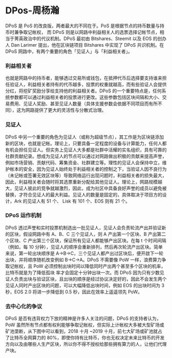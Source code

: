 # DPos-周杨瀚

DPoS 是 PoS 的改良版，两者最大的不同在于。PoS 是根据节点的持币数量与持币时兼争取记帐权， 而 DPoS 则是以网路中利益相关人的选票选择记帐节点，相当于菁英政治中的代议机制。DPoS 最初由 Bitshares、Steemit 以及 EOS 的创办人 Dan Larimer 提出，他在区块链项目 Bitshares 中实现了 DPoS 共识机制。在 DPoS 网路中，有两个重要的角色「见证人」与「利益相关者」。

### 利益相关者

也就是网路中的持币者，能够透过交易所或钱包，在抵押代币后选择要支持谁来担任验证人，利益相关者持有的代币越多，投票的权重就越高，而有些验证人会提供分红，将挖矿奖励分享给支持他的利益相关者。DPoS 的一个重要特点是，任何系统参数都可以通过利益相关者的投票进行更改。这些参数包括区块间隔和大小、交易费用、见证人奖励、甚至见证人数量（具体支援参数会依据不同项目而有所不同），这为网路提供了更大的灵活性与分散式治理。

### 见证人

DPoS 中另一个重要的角色为见证人（或称为超级节点），其工作是为区块链添加新的区块，也就是记帐。理论上，只要具备一定程度的设备与计算能力，任何人都有机会担任见证人。但实务上见证人大多都是社群中活耀的实名组织，具有可靠的社群贡献纪录。想成为见证人的节点可以通过对网路做出积极的贡献来提高声誉，例如市场营销、贡献代码、筹集资金、社群建立等。理性的见证人会保持中立，维护帐本的安全，因为见证人始终处于利益相关者的控制之下，当验证人因不良行为（未记帐或签署无效区块等）导致网络运行出现问题时，利益相关者的损失最大，因此，利益相关者会随时将其选票重新分配给其他见证人。理论上，网路规模越大，见证人彼此的竞争就越激烈，因此，成为社区中具备良好声誉的成员以避免被替换，才符合见证人的最大利益。见证人的数量是固定的，具体取决于项目方的设计，Ark 的见证人有 51 个、 Lisk 有 101 个、EOS 则有 21 个。

### DPoS 运作机制

DPoS 透过声誉和实时投票机制选出一批见证人，见证人会负责轮流产出并验证新的区块，假设网路中有 A、B、C 三个见证人，则 A 产出第一个区块、B 产出第二个区块、C 产出第三个区块，保证所有见证人都能够产出区块。在每 t 个时间间隔（例如，每 10 分钟），见证人的顺序会重新排列，然后再次轮流产出区块。简单来说，第一轮出块顺序是 A→B→C，三个见证人都产出过区块后，便开啟下一轮出块，并将顺序随机改变例如 B→C→A。DPoS 不需要像 PoW 一样，浪费算力争取记帐权，且 PoW 必须控制出块时间以降低同时产出两个甚至多个区块的机率，比特币就是为了降低孤块 率才会固定十分钟出块一次。而 DPoS 因为只有少数见证人负责出块与验证区块，且出块的顺序是经过协议决定好的，因此不会发生两个见证人同时产出区块的问题，可以大幅降低出块时间，例如 EOS 的出块时间为 3 秒，EOS 2.0 将进一步降低到 0.5 秒，因此在效率上遥遥领先 PoW。

### 去中心化的争议

DPoS 是否有违背权力下放的精神是许多人关注的问题，DPoS 的支持者认为，PoW 虽然所有节点都有权利能够争取记帐权，但实际上计帐权大多被大型矿场或矿池垄断，从下图中可以看到，2018 十月 ~2019 十月，前七大矿场或矿池就占了比特币全网算力的 80%，即使你持有比特币，你也无权决定未来比特币的开发方向以及由哪些人生产区块，所以你不得不授权给那些拥有算力的人，让他们代理产块。



